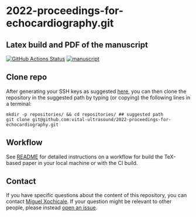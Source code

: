 # 2022-proceedings-for-echocardiography.git

## Latex build and PDF of the manuscript
[![GitHub Actions Status](https://github.com/vital-ultrasound/isbi-2021-proceedings/workflows/CI-LaTeX/badge.svg)](https://github.com/vital-ultrasound/isbi-2021-proceedings/actions) [![manuscript](https://img.shields.io/badge/read-manuscript-blue.svg)](https://github.com/vital-ultrasound/isbi-2021-proceedings/blob/pdfs/isbi2021.pdf)

## Clone repo
After generating your SSH keys as suggested [here](https://docs.github.com/en/github/authenticating-to-github/generating-a-new-ssh-key-and-adding-it-to-the-ssh-agent), you can then clone the repository in the suggested path by typing (or copying) the following lines in a terminal:
```
mkdir -p repositories/ && cd repositories/ ## suggested path
git clone git@github.com:vital-ultrasound/2022-proceedings-for-echocardiography.git
```

## Workflow 
See [README](workflow/README.md) for detailed instructions on a workflow for build the TeX-based paper in your local machine or with the CI build.

## Contact 
If you have specific questions about the content of this repository, you can contact [Miguel Xochicale](mailto:miguel.xochicale@kcl.ac.uk?subject="[2022-proceedings-for-echocardiography]"). 
If your question might be relevant to other people, please instead [open an issue](https://github.com/vital-ultrasound/2022-proceedings-for-echocardiography/issues).
